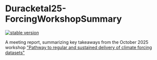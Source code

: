 # Duracketal25-ForcingWorkshopSummary
[![stable version](https://img.shields.io/badge/Current%20version-1.0-brightgreen.svg)](https://github.com/durack1/Duracketal25-ForcingWorkshopSummary/releases/tag/1.0)
<!--[![DOI](https://zenodo.org/badge/DOI/10.5281/zenodo.15321349.svg)](https://doi.org/10.5281/zenodo.15321349)-->

A meeting report, summarizing key takeaways from the October 2025 workshop ["Pathway to regular and sustained delivery of climate forcing datasets"](https://wcrp-cmip.org/event/forcings-workshop/)
